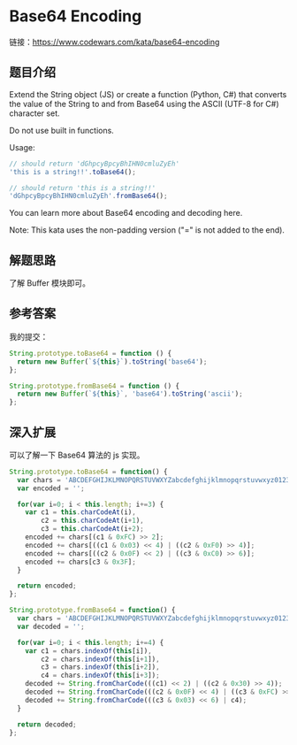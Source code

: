 # Base64 Encoding

链接：<https://www.codewars.com/kata/base64-encoding>

## 题目介绍

Extend the String object (JS) or create a function (Python, C#) that converts the value of the String to and from Base64 using the ASCII (UTF-8 for C#) character set.

Do not use built in functions.

Usage:

```js
// should return 'dGhpcyBpcyBhIHN0cmluZyEh'
'this is a string!!'.toBase64();

// should return 'this is a string!!'
'dGhpcyBpcyBhIHN0cmluZyEh'.fromBase64();
```

You can learn more about Base64 encoding and decoding here.

Note: This kata uses the non-padding version ("=" is not added to the end).

## 解题思路

了解 Buffer 模块即可。

## 参考答案

我的提交：

```js
String.prototype.toBase64 = function () {
  return new Buffer(`${this}`).toString('base64');
};

String.prototype.fromBase64 = function () {
  return new Buffer(`${this}`, 'base64').toString('ascii');
};
```

## 深入扩展

可以了解一下 Base64 算法的 js 实现。

```js
String.prototype.toBase64 = function() {
  var chars = 'ABCDEFGHIJKLMNOPQRSTUVWXYZabcdefghijklmnopqrstuvwxyz0123456789+/';
  var encoded = '';

  for(var i=0; i < this.length; i+=3) {
    var c1 = this.charCodeAt(i),
        c2 = this.charCodeAt(i+1),
        c3 = this.charCodeAt(i+2);
    encoded += chars[(c1 & 0xFC) >> 2];
    encoded += chars[((c1 & 0x03) << 4) | ((c2 & 0xF0) >> 4)];
    encoded += chars[((c2 & 0x0F) << 2) | ((c3 & 0xC0) >> 6)];
    encoded += chars[c3 & 0x3F];
  }

  return encoded;
};

String.prototype.fromBase64 = function() {
  var chars = 'ABCDEFGHIJKLMNOPQRSTUVWXYZabcdefghijklmnopqrstuvwxyz0123456789+/';
  var decoded = '';

  for(var i=0; i < this.length; i+=4) {
    var c1 = chars.indexOf(this[i]),
        c2 = chars.indexOf(this[i+1]),
        c3 = chars.indexOf(this[i+2]),
        c4 = chars.indexOf(this[i+3]);
    decoded += String.fromCharCode(((c1) << 2) | ((c2 & 0x30) >> 4));
    decoded += String.fromCharCode(((c2 & 0x0F) << 4) | ((c3 & 0xFC) >> 2));
    decoded += String.fromCharCode(((c3 & 0x03) << 6) | c4);
  }

  return decoded;
};
```
